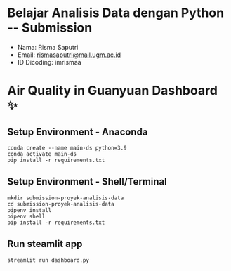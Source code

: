 # Belajar Analisis Data dengan Python -- Submission

- Nama: Risma Saputri
- Email: rismasaputri@mail.ugm.ac.id
- ID Dicoding: imrismaa

# Air Quality in Guanyuan Dashboard ✨

## Setup Environment - Anaconda
```
conda create --name main-ds python=3.9
conda activate main-ds
pip install -r requirements.txt
```

## Setup Environment - Shell/Terminal
```
mkdir submission-proyek-analisis-data
cd submission-proyek-analisis-data
pipenv install
pipenv shell
pip install -r requirements.txt
```

## Run steamlit app
```
streamlit run dashboard.py
```
